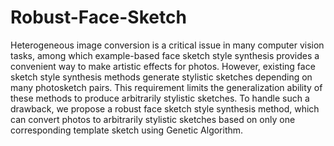 # Robust-Face-Sketch
Heterogeneous image conversion is a critical issue in many computer vision tasks, among which example-based face sketch style synthesis provides a convenient way to make artistic effects for photos. However, existing face sketch style synthesis methods generate stylistic sketches depending on many photosketch pairs. This requirement limits the generalization ability of these methods to produce arbitrarily stylistic sketches. To handle such a drawback, we propose a robust face sketch style synthesis method, which can convert photos to arbitrarily stylistic sketches based on only one corresponding template sketch using Genetic Algorithm.
